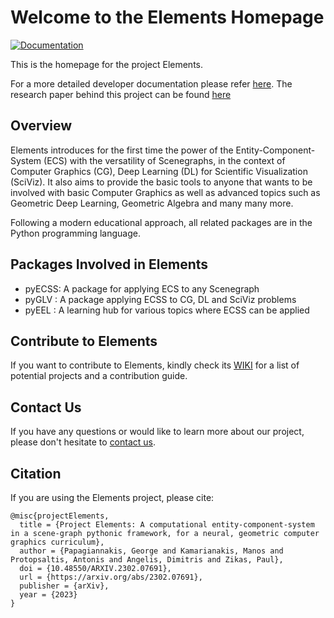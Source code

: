 # Welcome to the Elements Homepage

[![Documentation](https://ElementsProject.org/projects/pyglv/badge/?version=latest)](http://ElementsProject.readthedocs.io/en/latest/?badge=latest)

This is the homepage for the project Elements. 

For a more detailed developer documentation please refer [here](https://elementsproject.readthedocs.io/en/latest/index.html). The research paper behind this project can be found [here](https://arxiv.org/abs/2302.07691)

## Overview
 
Elements introduces for the first time the power of the Entity-Component-System (ECS) with the versatility of Scenegraphs, in the context of Computer Graphics (CG), Deep Learning (DL) for Scientific Visualization (SciViz). It also aims to provide the basic tools to anyone that wants to be involved with basic Computer Graphics as well as advanced topics such as Geometric Deep Learning, Geometric Algebra and many many more.

Following a modern educational approach, all related packages are in the Python programming language.

## Packages Involved in Elements

* pyECSS: A package for applying ECS to any Scenegraph
* pyGLV : A package applying ECSS to CG, DL and SciViz problems
* pyEEL : A learning hub for various topics where ECSS can be applied

## Contribute to Elements</h2>
If you want to contribute to Elements, kindly check its [WIKI](https://github.com/papagiannakis/Elements/wiki) 
for a list of potential projects and a contribution guide.

## Contact Us

If you have any questions or would like to learn more about our project, please don't hesitate to [contact us](mailto:papagian@ics.forth.gr).


## Citation

If you are using the Elements project, please cite:

```
@misc{projectElements,
  title = {Project Elements: A computational entity-component-system in a scene-graph pythonic framework, for a neural, geometric computer graphics curriculum},
  author = {Papagiannakis, George and Kamarianakis, Manos and Protopsaltis, Antonis and Angelis, Dimitris and Zikas, Paul},
  doi = {10.48550/ARXIV.2302.07691},
  url = {https://arxiv.org/abs/2302.07691},
  publisher = {arXiv},
  year = {2023}
}
```
